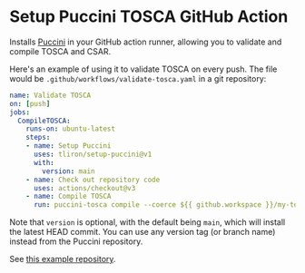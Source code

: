 Setup Puccini TOSCA GitHub Action
=================================

Installs [Puccini](https://github.com/tliron/puccini) in your GitHub action runner,
allowing you to validate and compile TOSCA and CSAR.

Here's an example of using it to validate TOSCA on every push. The file would be
`.github/workflows/validate-tosca.yaml` in a git repository:

```yaml
name: Validate TOSCA
on: [push]
jobs:
  CompileTOSCA:
    runs-on: ubuntu-latest
    steps:
    - name: Setup Puccini
      uses: tliron/setup-puccini@v1
      with:
        version: main
    - name: Check out repository code
      uses: actions/checkout@v3
    - name: Compile TOSCA
      run: puccini-tosca compile --coerce ${{ github.workspace }}/my-tosca.yaml
```

Note that `version` is optional, with the default being `main`, which will install
the latest HEAD commit. You can use any version tag (or branch name) instead from
the Puccini repository.

See [this example repository](https://github.com/tliron/puccini-action-example).
